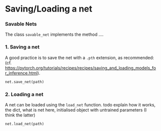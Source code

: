# Saving/Loading a net

### Savable Nets

The class `savable_net` implements the method ....


### 1. Saving a net

A good practice is to save the net with a `.pth` extension, as recommended:
(cf. https://pytorch.org/tutorials/recipes/recipes/saving_and_loading_models_for_inference.html).

```python
net.save_net(path)
```

### 2. Loading a net
A net can be loaded using the `load_net` function.
todo explain how it works, the dict, what is net here, initialised object with untrained parameters (I think the latter)
```python
net.load_net(path)
```